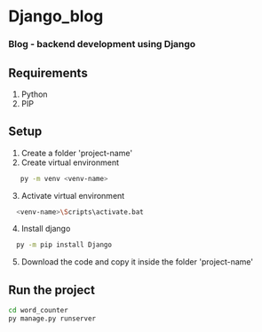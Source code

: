 # Django_blog

### Blog - backend development using Django

## Requirements
1. Python
2. PIP

## Setup 
1. Create a folder 'project-name' 
2. Create virtual environment
```sh
   py -m venv <venv-name>
```
3. Activate virtual environment
```sh
  <venv-name>\Scripts\activate.bat
```
4. Install django
```sh
  py -m pip install Django
```
5. Download the code and copy it inside the folder 'project-name'

## Run the project
```sh
cd word_counter
py manage.py runserver
```
